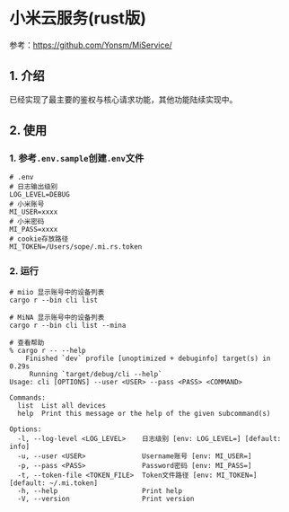 # 小米云服务(rust版)

参考：https://github.com/Yonsm/MiService/

## 1. 介绍
已经实现了最主要的鉴权与核心请求功能，其他功能陆续实现中。

## 2. 使用

### 1. 参考`.env.sample`创建`.env`文件

```shell
# .env
# 日志输出级别
LOG_LEVEL=DEBUG
# 小米账号
MI_USER=xxxx
# 小米密码
MI_PASS=xxxx
# cookie存放路径
MI_TOKEN=/Users/sope/.mi.rs.token
```

### 2. 运行

```shell
# miio 显示账号中的设备列表
cargo r --bin cli list

# MiNA 显示账号中的设备列表
cargo r --bin cli list --mina

# 查看帮助
% cargo r -- --help
    Finished `dev` profile [unoptimized + debuginfo] target(s) in 0.29s
     Running `target/debug/cli --help`
Usage: cli [OPTIONS] --user <USER> --pass <PASS> <COMMAND>

Commands:
  list  List all devices
  help  Print this message or the help of the given subcommand(s)

Options:
  -l, --log-level <LOG_LEVEL>    日志级别 [env: LOG_LEVEL=] [default: info]
  -u, --user <USER>              Username账号 [env: MI_USER=]
  -p, --pass <PASS>              Password密码 [env: MI_PASS=]
  -t, --token-file <TOKEN_FILE>  Token文件路径 [env: MI_TOKEN=] [default: ~/.mi.token]
  -h, --help                     Print help
  -V, --version                  Print version
```
